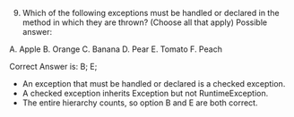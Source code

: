 9. Which of the following exceptions must be handled or declared in the method in which they are thrown?
   (Choose all that apply)
Possible answer:

A. Apple
B. Orange
C. Banana
D. Pear
E. Tomato
F. Peach


Correct Answer is: B; E; 

- An exception that must be handled or declared is a checked exception.
- A checked exception inherits Exception but not RuntimeException.
- The entire hierarchy counts, so option B and E are both correct.

